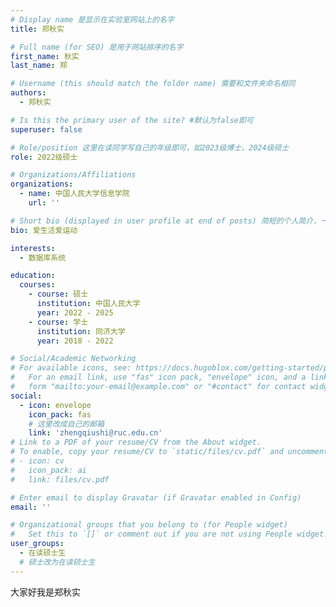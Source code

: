 ```yaml
---
# Display name 是显示在实验室网站上的名字
title: 郑秋实

# Full name (for SEO) 是用于网站排序的名字
first_name: 秋实
last_name: 郑

# Username (this should match the folder name) 需要和文件夹命名相同
authors:
  - 郑秋实

# Is this the primary user of the site? #默认为false即可
superuser: false

# Role/position 这里在读同学写自己的年级即可，如2023级博士，2024级硕士
role: 2022级硕士

# Organizations/Affiliations
organizations:
  - name: 中国人民大学信息学院
    url: ''

# Short bio (displayed in user profile at end of posts) 简短的个人简介，一两句话即可
bio: 爱生活爱运动

interests:
  - 数据库系统

education:
  courses:
    - course: 硕士
      institution: 中国人民大学 
      year: 2022 - 2025
    - course: 学士
      institution: 同济大学
      year: 2018 - 2022

# Social/Academic Networking
# For available icons, see: https://docs.hugoblox.com/getting-started/page-builder/#icons
#   For an email link, use "fas" icon pack, "envelope" icon, and a link in the
#   form "mailto:your-email@example.com" or "#contact" for contact widget.
social:
  - icon: envelope
    icon_pack: fas
    # 这里改成自己的邮箱
    link: 'zhengqiushi@ruc.edu.cn'
# Link to a PDF of your resume/CV from the About widget.
# To enable, copy your resume/CV to `static/files/cv.pdf` and uncomment the lines below.
# - icon: cv
#   icon_pack: ai
#   link: files/cv.pdf

# Enter email to display Gravatar (if Gravatar enabled in Config)
email: ''

# Organizational groups that you belong to (for People widget)
#   Set this to `[]` or comment out if you are not using People widget.
user_groups:
  - 在读硕士生
  # 硕士改为在读硕士生
---
```


大家好我是郑秋实